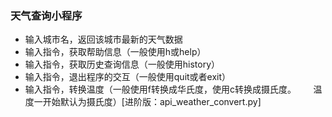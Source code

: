  ### 天气查询小程序

- 输入城市名，返回该城市最新的天气数据
- 输入指令，获取帮助信息（一般使用h或help）
- 输入指令，获取历史查询信息（一般使用history）
- 输入指令，退出程序的交互（一般使用quit或者exit）
- 输入指令，转换温度（一般使用f转换成华氏度，使用c转换成摄氏度。
        温度一开始默认为摄氏度）[进阶版：api_weather_convert.py]

